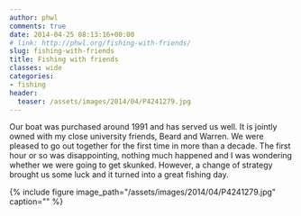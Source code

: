 ```yaml
---
author: phwl
comments: true
date: 2014-04-25 08:13:16+00:00
# link: http://phwl.org/fishing-with-friends/
slug: fishing-with-friends
title: Fishing with friends
classes: wide
categories:
- fishing
header:
  teaser: /assets/images/2014/04/P4241279.jpg
---
```


Our boat was purchased around 1991 and has served us well. It is jointly owned with my close university friends, Beard and Warren. We were pleased to go out together for the first time in more than a decade. The first hour or so was disappointing, nothing much happened and I was wondering whether we were going to get skunked. However, a change of strategy brought us some luck and it turned into a great fishing day.

{% include figure image_path="/assets/images/2014/04/P4241279.jpg" caption="" %}
